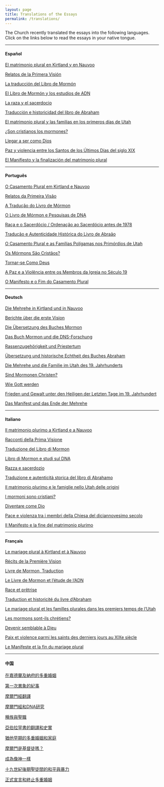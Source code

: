```yaml
---
layout: page
title: Translations of the Essays
permalink: /translations/
---
```


The Church recently translated the essays into the following languages. Click on the links below to read the essays in your native tongue.

<hr/>

#### Español

[El matrimonio plural en Kirtland y en Nauvoo](https://www.lds.org/topics/plural-marriage-in-kirtland-and-nauvoo?lang=spa)

[Relatos de la Primera Visión](https://www.lds.org/topics/first-vision-accounts?lang=spa)

[La traducción del Libro de Mormón](https://www.lds.org/topics/book-of-mormon-translation?lang=spa)

[El Libro de Mormón y los estudios de ADN](https://www.lds.org/topics/book-of-mormon-and-dna-studies?lang=spa)

[La raza y el sacerdocio](https://www.lds.org/topics/race-and-the-priesthood?lang=spa)

[Traducción e historicidad del libro de Abraham](https://www.lds.org/topics/translation-and-historicity-of-the-book-of-abraham?lang=spa)

[El matrimonio plural y las familias en los primeros días de Utah](https://www.lds.org/topics/plural-marriage-and-families-in-early-utah?lang=spa)

[¿Son cristianos los mormones?](https://www.lds.org/topics/christians?lang=spa)

[Llegar a ser como Dios](https://www.lds.org/topics/becoming-like-god?lang=spa)

[Paz y violencia entre los Santos de los Últimos Días del siglo XIX](https://www.lds.org/topics/peace-and-violence-among-19th-century-latter-day-saints?lang=spa)

[El Manifiesto y la finalización del matrimonio plural](https://www.lds.org/topics/the-manifesto-and-the-end-of-plural-marriage?lang=spa)

<hr/>

#### Português

[O Casamento Plural em Kirtland e Nauvoo](https://www.lds.org/topics/plural-marriage-in-kirtland-and-nauvoo?lang=por)

[Relatos da Primeira Visão](https://www.lds.org/topics/first-vision-accounts?lang=por)

[A Tradução do Livro de Mórmon](https://www.lds.org/topics/book-of-mormon-translation?lang=por)

[O Livro de Mórmon e Pesquisas de DNA](https://www.lds.org/topics/book-of-mormon-and-dna-studies?lang=por)

[Raça e o Sacerdócio / Ordenação ao Sacerdócio antes de 1978](https://www.lds.org/topics/race-and-the-priesthood?lang=por)

[Tradução e Autenticidade Histórica do Livro de Abraão](https://www.lds.org/topics/translation-and-historicity-of-the-book-of-abraham?lang=por)

[O Casamento Plural e as Famílias Polígamas nos Primórdios de Utah](https://www.lds.org/topics/plural-marriage-and-families-in-early-utah?lang=por)

[Os Mórmons São Cristãos?](https://www.lds.org/topics/christians?lang=por)

[Tornar-se Como Deus](https://www.lds.org/topics/becoming-like-god?lang=por)

[A Paz e a Violência entre os Membros da Igreja no Século 19](https://www.lds.org/topics/peace-and-violence-among-19th-century-latter-day-saints?lang=por)

[O Manifesto e o Fim do Casamento Plural](https://www.lds.org/topics/the-manifesto-and-the-end-of-plural-marriage?lang=por)

<hr/>

#### Deutsch

[Die Mehrehe in Kirtland und in Nauvoo](https://www.lds.org/topics/plural-marriage-in-kirtland-and-nauvoo?lang=deu)

[Berichte über die erste Vision](https://www.lds.org/topics/first-vision-accounts?lang=deu)

[Die Übersetzung des Buches Mormon](https://www.lds.org/topics/book-of-mormon-translation?lang=deu)

[Das Buch Mormon und die DNS-Forschung](https://www.lds.org/topics/book-of-mormon-and-dna-studies?lang=deu)

[Rassenzugehörigkeit und Priestertum](https://www.lds.org/topics/race-and-the-priesthood?lang=deu)

[Übersetzung und historische Echtheit des Buches Abraham](https://www.lds.org/topics/translation-and-historicity-of-the-book-of-abraham?lang=deu)

[Die Mehrehe und die Familie im Utah des 19. Jahrhunderts](https://www.lds.org/topics/plural-marriage-and-families-in-early-utah?lang=deu)

[Sind Mormonen Christen?](https://www.lds.org/topics/christians?lang=deu)

[Wie Gott werden](https://www.lds.org/topics/becoming-like-god?lang=deu)

[Frieden und Gewalt unter den Heiligen der Letzten Tage im 19. Jahrhundert](https://www.lds.org/topics/peace-and-violence-among-19th-century-latter-day-saints?lang=deu)

[Das Manifest und das Ende der Mehrehe](https://www.lds.org/topics/the-manifesto-and-the-end-of-plural-marriage?lang=deu)

<hr/>

#### Italiano

[Il matrimonio plurimo a Kirtland e a Nauvoo](https://www.lds.org/topics/plural-marriage-in-kirtland-and-nauvoo?lang=ita)

[Racconti della Prima Visione](https://www.lds.org/topics/first-vision-accounts?lang=ita)

[Traduzione del Libro di Mormon](https://www.lds.org/topics/book-of-mormon-translation?lang=ita)

[Libro di Mormon e studi sul DNA](https://www.lds.org/topics/book-of-mormon-and-dna-studies?lang=ita)

[Razza e sacerdozio](https://www.lds.org/topics/race-and-the-priesthood?lang=ita)

[Traduzione e autenticità storica del libro di Abrahamo](https://www.lds.org/topics/translation-and-historicity-of-the-book-of-abraham?lang=ita)

[Il matrimonio plurimo e le famiglie nello Utah delle origini](https://www.lds.org/topics/plural-marriage-and-families-in-early-utah?lang=ita)

[I mormoni sono cristiani?](https://www.lds.org/topics/christians?lang=ita)

[Diventare come Dio](https://www.lds.org/topics/becoming-like-god?lang=ita)

[Pace e violenza tra i membri della Chiesa del diciannovesimo secolo](https://www.lds.org/topics/peace-and-violence-among-19th-century-latter-day-saints?lang=ita)

[Il Manifesto e la fine del matrimonio plurimo](https://www.lds.org/topics/the-manifesto-and-the-end-of-plural-marriage?lang=ita)

<hr/>

#### Français

[Le mariage plural à Kirtland et à Nauvoo](https://www.lds.org/topics/plural-marriage-in-kirtland-and-nauvoo?lang=fra)

[Récits de la Première Vision](https://www.lds.org/topics/first-vision-accounts?lang=fra)

[Livre de Mormon, Traduction](https://www.lds.org/topics/book-of-mormon-translation?lang=fra)

[Le Livre de Mormon et l’étude de l’ADN](https://www.lds.org/topics/book-of-mormon-and-dna-studies?lang=fra)

[Race et prêtrise](https://www.lds.org/topics/race-and-the-priesthood?lang=fra)

[Traduction et historicité du livre d’Abraham](https://www.lds.org/topics/translation-and-historicity-of-the-book-of-abraham?lang=fra)

[Le mariage plural et les familles plurales dans les premiers temps de l’Utah](https://www.lds.org/topics/plural-marriage-and-families-in-early-utah?lang=fra)

[Les mormons sont-ils chrétiens?](https://www.lds.org/topics/christians?lang=fra)

[Devenir semblable à Dieu](https://www.lds.org/topics/becoming-like-god?lang=fra)

[Paix et violence parmi les saints des derniers jours au XIXe siècle](https://www.lds.org/topics/peace-and-violence-among-19th-century-latter-day-saints?lang=fra)

[Le Manifeste et la fin du mariage plural](https://www.lds.org/topics/the-manifesto-and-the-end-of-plural-marriage?lang=fra)


<hr/>

#### 中国

[在嘉德蘭及納府的多重婚姻](https://www.lds.org/topics/plural-marriage-in-kirtland-and-nauvoo?lang=zho)

[第一次異象的紀事](https://www.lds.org/topics/first-vision-accounts?lang=zho)

[摩爾門經翻譯](https://www.lds.org/topics/book-of-mormon-translation?lang=zho)

[摩爾門經和DNA研究](https://www.lds.org/topics/book-of-mormon-and-dna-studies?lang=zho)

[種族與聖職](https://www.lds.org/topics/race-and-the-priesthood?lang=zho)

[亞伯拉罕書的翻譯和史實](https://www.lds.org/topics/translation-and-historicity-of-the-book-of-abraham?lang=zho)

[猶他早期的多重婚姻和家庭](https://www.lds.org/topics/plural-marriage-and-families-in-early-utah?lang=zho)

[摩爾門是基督徒嗎？](https://www.lds.org/topics/christians?lang=zho)

[成為像神一樣](https://www.lds.org/topics/becoming-like-god?lang=zho)

[十九世紀後期聖徒間的和平與暴力](https://www.lds.org/topics/peace-and-violence-among-19th-century-latter-day-saints?lang=zho)

[正式宣言和終止多重婚姻](https://www.lds.org/topics/the-manifesto-and-the-end-of-plural-marriage?lang=zho)






